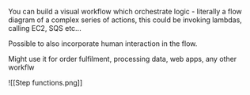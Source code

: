 You can build a visual workflow which orchestrate logic - literally a flow diagram of a complex series of actions, this could be invoking lambdas, calling EC2, SQS etc...

Possible to also incorporate human interaction in the flow.

Might use it for order fulfilment, processing data, web apps, any other workflw

![[Step functions.png]]